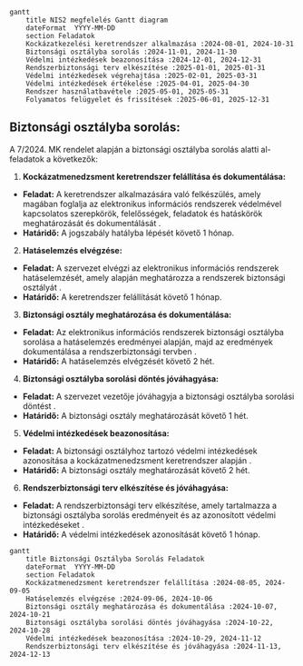 ```mermaid
gantt
    title NIS2 megfelelés Gantt diagram
    dateFormat  YYYY-MM-DD
    section Feladatok
    Kockázatkezelési keretrendszer alkalmazása :2024-08-01, 2024-10-31
    Biztonsági osztályba sorolás :2024-11-01, 2024-11-30
    Védelmi intézkedések beazonosítása :2024-12-01, 2024-12-31
    Rendszerbiztonsági terv elkészítése :2025-01-01, 2025-01-31
    Védelmi intézkedések végrehajtása :2025-02-01, 2025-03-31
    Védelmi intézkedések értékelése :2025-04-01, 2025-04-30
    Rendszer használatbavétele :2025-05-01, 2025-05-31
    Folyamatos felügyelet és frissítések :2025-06-01, 2025-12-31
```
## Biztonsági osztályba sorolás:
A 7/2024. MK rendelet alapján a biztonsági osztályba sorolás alatti al-feladatok a következők:

1. **Kockázatmenedzsment keretrendszer felállítása és dokumentálása:**

* **Feladat:** A keretrendszer alkalmazására való felkészülés, amely magában foglalja az elektronikus információs rendszerek védelmével kapcsolatos szerepkörök, felelősségek, feladatok és hatáskörök meghatározását és dokumentálását .
* **Határidő:** A jogszabály hatályba lépését követő 1 hónap.

2. **Hatáselemzés elvégzése:**

* **Feladat:** A szervezet elvégzi az elektronikus információs rendszerek hatáselemzését, amely alapján meghatározza a rendszerek biztonsági osztályát .
* **Határidő:** A keretrendszer felállítását követő 1 hónap.

3. **Biztonsági osztály meghatározása és dokumentálása:**

* **Feladat:** Az elektronikus információs rendszerek biztonsági osztályba sorolása a hatáselemzés eredményei alapján, majd az eredmények dokumentálása a rendszerbiztonsági tervben .
* **Határidő:** A hatáselemzés elvégzését követő 2 hét.

4. **Biztonsági osztályba sorolási döntés jóváhagyása:**

* **Feladat:** A szervezet vezetője jóváhagyja a biztonsági osztályba sorolási döntést .
* **Határidő:** A biztonsági osztály meghatározását követő 1 hét.

5. **Védelmi intézkedések beazonosítása:**

* **Feladat:** A biztonsági osztályhoz tartozó védelmi intézkedések azonosítása a kockázatmenedzsment keretrendszer alapján .
* **Határidő:** A biztonsági osztály meghatározását követő 2 hét.

6. **Rendszerbiztonsági terv elkészítése és jóváhagyása:**

* **Feladat:** A rendszerbiztonsági terv elkészítése, amely tartalmazza a biztonsági osztályba sorolás eredményeit és az azonosított védelmi intézkedéseket .
* **Határidő:** A védelmi intézkedések azonosítását követő 1 hónap.

```mermaid
gantt
    title Biztonsági Osztályba Sorolás Feladatok
    dateFormat  YYYY-MM-DD
    section Feladatok
    Kockázatmenedzsment keretrendszer felállítása :2024-08-05, 2024-09-05
    Hatáselemzés elvégzése :2024-09-06, 2024-10-06
    Biztonsági osztály meghatározása és dokumentálása :2024-10-07, 2024-10-21
    Biztonsági osztályba sorolási döntés jóváhagyása :2024-10-22, 2024-10-28
    Védelmi intézkedések beazonosítása :2024-10-29, 2024-11-12
    Rendszerbiztonsági terv elkészítése és jóváhagyása :2024-11-13, 2024-12-13
```
